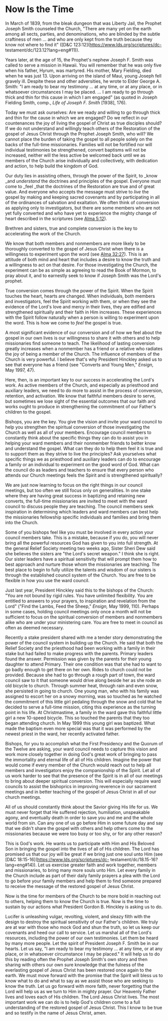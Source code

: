 # Now Is the Time

In March of 1839, from the bleak dungeon that was Liberty Jail, the Prophet
Joseph Smith counseled the Church, "There are many yet on the earth among all
sects, parties, and denominations, who are blinded by the subtle craftiness of
men ... and who are only kept from the truth because they know not where to find
it" ([D&amp;C 123:12](https://www.lds.org/scriptures/dc-
testament/dc/123.12?lang=eng#11)).

Years later, at the age of 15, the Prophet's nephew Joseph F. Smith was called
to serve a mission in Hawaii. You will remember that he was only five when his
father, Hyrum, was martyred. His mother, Mary Fielding, died when he was just
13. Upon arriving on the island of Maui, young Joseph fell gravely ill.
Despite these and other adversities, he wrote to Elder George A. Smith: "I am
ready to bear my testimony ... at any time, or at any place, or in whatsoever
circumstances I may be placed. ... I am ready to go through thick and thin for
this cause in which I am engaged" (as quoted in Joseph Fielding Smith, comp.,
_Life of Joseph F. Smith_ [1938], 176).

Today we must ask ourselves: Are we ready and willing to go through thick and
thin for the cause in which we are engaged? Do we reflect in our countenances
the joy of living the gospel of Christ as true disciples should? If we do not
understand and willingly teach others of the Restoration of the gospel of
Jesus Christ through the Prophet Joseph Smith, who will? We cannot place the
burden of taking the gospel to all people solely on the backs of the full-time
missionaries. Families will not be fortified nor will individual testimonies
be strengthened, convert baptisms will not be increased, neither will the less
active be welcomed back until we as members of the Church arise individually
and collectively, with dedication and action, to help build the kingdom of
God.

Our duty lies in assisting others, through the power of the Spirit, to _know
_and _understand_ the doctrines and principles of the gospel. Everyone must
come to _feel _that the doctrines of the Restoration are true and of great
value. And everyone who accepts the message must strive to _live_ the gospel
by making and keeping sacred covenants and by participating in all of the
ordinances of salvation and exaltation. We often think of conversion as
applying only to investigators, but there are some members who are not yet
fully converted and who have yet to experience the mighty change of heart
described in the scriptures (see [Alma
5:12](https://www.lds.org/scriptures/bofm/alma/5.12?lang=eng#11)).

Brethren and sisters, true and complete conversion is the key to accelerating
the work of the Church.

We know that both members and nonmembers are more likely to be thoroughly
converted to the gospel of Jesus Christ when there is a willingness to
experiment upon the word (see [Alma
32:27](https://www.lds.org/scriptures/bofm/alma/32.27?lang=eng#26)). This is
an attitude of both mind and heart that includes a desire to know the truth
and a willingness to act on that desire. For those investigating the Church,
the experiment can be as simple as agreeing to read the Book of Mormon, to
pray about it, and to earnestly seek to know if Joseph Smith was the Lord's
prophet.

True conversion comes through the power of the Spirit. When the Spirit touches
the heart, hearts are changed. When individuals, both members and
investigators, feel the Spirit working with them, or when they see the
evidence of the Lord's love and mercy in their lives, they are edified and
strengthened spiritually and their faith in Him increases. These experiences
with the Spirit follow naturally when a person is willing to experiment upon
the word. This is how we come to _feel_ the gospel is true.

A most significant evidence of our conversion and of how we feel about the
gospel in our own lives is our willingness to share it with others and to help
missionaries find someone to teach. The likelihood of lasting conversion
greatly increases when a nonmember has a friend or a relative who radiates the
joy of being a member of the Church. The influence of members of the Church is
very powerful. I believe that's why President Hinckley asked us to see that
everyone has a friend (see "Converts and Young Men," _Ensign,_ May 1997, 47).

Here, then, is an important key to our success in accelerating the Lord's
work. As active members of the Church, and especially as priesthood and
auxiliary leaders, we need to do more to assist in the process of conversion,
retention, and activation. We know that faithful members desire to serve, but
sometimes we lose sight of the essential outcomes that our faith and works
ought to produce in strengthening the commitment of our Father's children to
the gospel.

Bishops, you are the key. You give the vision and invite your ward council to
help you strengthen the spiritual conversion of those investigating the Church
as well as all of your members. Encourage council members to constantly think
about the specific things they can do to assist you in helping your ward
members and their nonmember friends to better know and understand the gospel.
What can they do to help them feel it is true and to support them as they
strive to live the principles? Ask yourselves what specific things we as
priesthood and auxiliary leaders can do to encourage a family or an individual
to experiment on the good word of God. What can the council do as leaders and
teachers to ensure that every person who attends our Church meetings feels the
Spirit and is strengthened spiritually?

We are just now learning to focus on the right things in our council meetings,
but too often we still focus only on generalities. In one stake where they are
having great success in baptizing and retaining new converts, the full-time
missionaries are invited to meet with the ward council to discuss people they
are teaching. The council members seek inspiration in determining which
leaders and ward members can best help the missionaries fellowship specific
individuals and families and bring them into the Church.

Some of you bishops feel like you must be involved in every action your
council members take. This is a mistake, because if you do, you will never
bring all the powerful resources God has given to you into full strength. At
the general Relief Society meeting two weeks ago, Sister Sheri Dew said she
believes the sisters are "the Lord's secret weapon." I think she is right. Our
sister leaders have a spiritual sensitivity that will prompt them how to best
approach and nurture those whom the missionaries are teaching. The best place
to begin to fully utilize the talents and wisdom of our sisters is through the
established council system of the Church. You are free to be flexible in how
you use the ward council.

Just last year, President Hinckley said this to the bishops of the Church:
"You are not bound by rigid rules. You have unlimited flexibility. You are
entitled to answers to your prayers, to inspiration and revelation from the
Lord" ("Find the Lambs, Feed the Sheep," _Ensign,_ May 1999, 110). Perhaps in
some cases, holding council meetings only once a month will not be sufficient
to focus on the spiritual conversion of members and nonmembers alike who are
under your ministering care. You are free to meet in council as often as
deemed necessary.

Recently a stake president shared with me a tender story demonstrating the
power of the council system in building up the Church. He said that both the
Relief Society and the priesthood had been working with a family in their
stake but had failed to make progress with the parents. Primary leaders found
the answer. Permission was given by the parents for their young daughter to
attend Primary. Their one condition was that she had to want to go badly
enough to get there on her own. Rides to church could not be provided. Because
she had to go through a rough part of town, the ward council saw to it that
someone would drive along beside her as she rode an old bicycle to church.
Through summer heat, through rain and even snow, she persisted in going to
church. One young man, who with his family was assigned to escort her on a
snowy morning, was so touched as he watched the commitment of this little girl
pedaling through the snow and cold that he decided to serve a full-time
mission, citing this experience as the turning point in his life. At
Christmastime, a family in the ward gave this faithful little girl a new
10-speed bicycle. This so touched the parents that they too began attending
church. In May 1999 this young girl was baptized. What made the baptism even
more special was that it was performed by the newest priest in the ward, her
recently activated father.

Bishops, for you to accomplish what the First Presidency and the Quorum of the
Twelve are asking, your ward council needs to capture this vision and work
more closely together in doing God's great work of bringing to pass the
immortality and eternal life of all of His children. Imagine the power that
would come if every member of the Church would reach out to help all members
and investigators enjoy the companionship of the Spirit. Let all of us work
harder to see that the presence of the Spirit is in all of our meetings to
bring about deeper spiritual conversion. This will especially require ward
councils to assist the bishoprics in improving reverence in our sacrament
meetings and in better teaching of the gospel of Jesus Christ in all of our
church meetings.

All of us should constantly think about the Savior giving His life for us. We
must never forget that He suffered rejection, humiliation, unspeakable agony,
and eventually death in order to save you and me and the whole world from sin.
Can any one of us go before Him in some future day and say that we didn't
share the gospel with others and help others come to the missionaries because
we were too busy or too shy, or for any other reason?

This is God's work. He wants us to participate with Him and His Beloved Son in
bringing the gospel into the lives of all of His children. The Lord has
promised us that our joy will be great if we bring just one soul unto Him (see
[D&amp;C 18:15-16](https://www.lds.org/scriptures/dc-
testament/dc/18.15-16?lang=eng#14)). Let us exercise greater faith and work
together, members and missionaries, to bring many more souls unto Him. Let
every family in the Church include as part of their daily family prayers a
plea with the Lord to go before your family members and help them to find
someone prepared to receive the message of the restored gospel of Jesus
Christ.

Now is the time for members of the Church to be more bold in reaching out to
others, helping them to know the Church is true. Now is the time to sustain by
our actions what President Gordon B. Hinckley is asking us to do.

Lucifer is unleashing vulgar, revolting, violent, and sleazy filth with the
design to destroy the spiritual sensitivity of our Father's children. We truly
are at war with those who mock God and shun the truth, so let us keep our
covenants and heed our call to service. Let us marshal all of the Lord's
resources, including the power of our own testimonies. Let them be heard by
many more people. Let the spirit of President Joseph F. Smith be in our
hearts. Let us say, "I am ready to bear my testimony ... at any time, or at any
place, or in whatsoever circumstance I may be placed." It will help us to do
this by reading often the Prophet Joseph Smith's own story and then sharing
with others our own sure knowledge that the fulness of the everlasting gospel
of Jesus Christ has been restored once again to the earth. We must move
forward with the promise that the Spirit will bless us to know what to do and
what to say as we assist those who are seeking to know the truth. Let us go
forward with more faith, never forgetting that the Lord will help us as we
turn to Him in mighty prayer. Our Heavenly Father lives and loves each of His
children. The Lord Jesus Christ lives. The most important work we can do is to
help God's children come to a full understanding of the restored gospel of
Jesus Christ. This I know to be true and so testify in the name of Jesus
Christ, amen.

